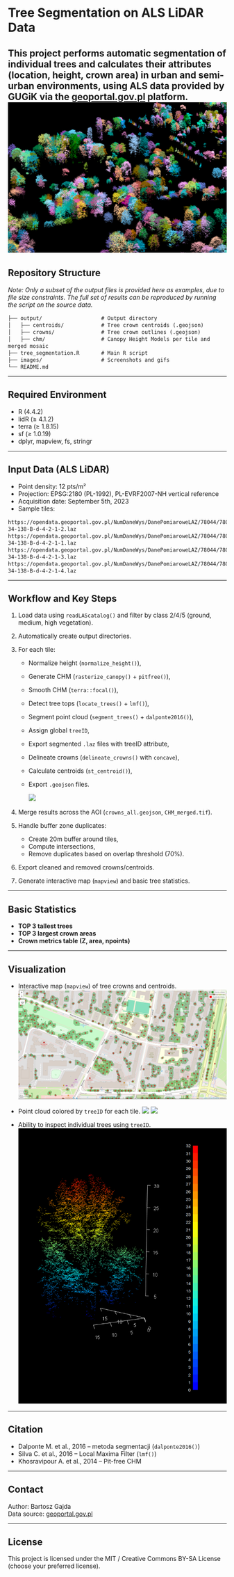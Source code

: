 # Tree Segmentation on ALS LiDAR Data

This project performs automatic segmentation of individual trees and calculates their attributes (location, height, crown area) in urban and semi-urban environments, using ALS data provided by GUGiK via the [geoportal.gov.pl](https://geoportal.gov.pl) platform.
![](output/images/tree_det_ss2.png)
---

## Repository Structure
*Note: Only a subset of the output files is provided here as examples, due to file size constraints. The full set of results can be reproduced by running the script on the source data.*

```
├── output/                   # Output directory
│   ├── centroids/            # Tree crown centroids (.geojson)
│   ├── crowns/               # Tree crown outlines (.geojson)
│   ├── chm/                  # Canopy Height Models per tile and merged mosaic
├── tree_segmentation.R       # Main R script
├── images/                   # Screenshots and gifs
└── README.md
```

---

## Required Environment

- R (4.4.2)
- lidR (≥ 4.1.2)
- terra (≥ 1.8.15)
- sf (≥ 1.0.19)
- dplyr, mapview, fs, stringr

---

## Input Data (ALS LiDAR)

- Point density: 12 pts/m²
- Projection: EPSG:2180 (PL-1992), PL-EVRF2007-NH vertical reference
- Acquisition date: September 5th, 2023
- Sample tiles:

```
https://opendata.geoportal.gov.pl/NumDaneWys/DanePomiaroweLAZ/78044/78044_1402254_N-34-138-B-d-4-2-1-2.laz
https://opendata.geoportal.gov.pl/NumDaneWys/DanePomiaroweLAZ/78044/78044_1402253_N-34-138-B-d-4-2-1-1.laz
https://opendata.geoportal.gov.pl/NumDaneWys/DanePomiaroweLAZ/78044/78044_1402255_N-34-138-B-d-4-2-1-3.laz
https://opendata.geoportal.gov.pl/NumDaneWys/DanePomiaroweLAZ/78044/78044_1402256_N-34-138-B-d-4-2-1-4.laz
```

---

## Workflow and Key Steps

1. Load data using `readLAScatalog()` and filter by class 2/4/5 (ground, medium, high vegetation).
2. Automatically create output directories.
3. For each tile:
   - Normalize height (`normalize_height()`),
   - Generate CHM (`rasterize_canopy()` + `pitfree()`),
   - Smooth CHM (`terra::focal()`),
   - Detect tree tops (`locate_trees()` + `lmf()`),
   - Segment point cloud (`segment_trees()` + `dalponte2016()`),
   - Assign global `treeID`,
   - Export segmented `.laz` files with treeID attribute,
   - Delineate crowns (`delineate_crowns()` with `concave`),
   - Calculate centroids (`st_centroid()`),
   - Export `.geojson` files.
     
     ![](output/images/tree_det_gif3.gif)

4. Merge results across the AOI (`crowns_all.geojson`, `CHM_merged.tif`).
5. Handle buffer zone duplicates:
   - Create 20m buffer around tiles,
   - Compute intersections,
   - Remove duplicates based on overlap threshold (70%).
6. Export cleaned and removed crowns/centroids.
7. Generate interactive map (`mapview`) and basic tree statistics.

---

## Basic Statistics

- **TOP 3 tallest trees**
- **TOP 3 largest crown areas**
- **Crown metrics table (Z, area, npoints)**

---

## Visualization

- Interactive map (`mapview`) of tree crowns and centroids.
  ![](output/images/tree_det_ss3.png)
- Point cloud colored by `treeID` for each tile.
  ![](output/images/tree_det_gif1.gif)
  ![](output/images/tree_det_gif2.gif)

- Ability to inspect individual trees using `treeID`.
  ![](output/images/tree_det_ss4.png)

---
## Citation
- Dalponte M. et al., 2016 – metoda segmentacji (`dalponte2016()`)
- Silva C. et al., 2016 – Local Maxima Filter (`lmf()`)
- Khosravipour A. et al., 2014 – Pit-free CHM

---
## Contact

Author: Bartosz Gajda  
Data source: [geoportal.gov.pl](https://geoportal.gov.pl)

---

## License

This project is licensed under the MIT / Creative Commons BY-SA License (choose your preferred license).
